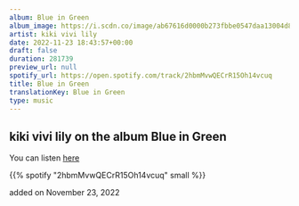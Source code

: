 ```yaml
---
album: Blue in Green
album_image: https://i.scdn.co/image/ab67616d0000b273fbbe0547daa13004d88c866d
artist: kiki vivi lily
date: 2022-11-23 18:43:57+00:00
draft: false
duration: 281739
preview_url: null
spotify_url: https://open.spotify.com/track/2hbmMvwQECrR15Oh14vcuq
title: Blue in Green
translationKey: Blue in Green
type: music
---
```


## kiki vivi lily on the album Blue in Green

You can listen [here](https://open.spotify.com/track/2hbmMvwQECrR15Oh14vcuq)

{{% spotify "2hbmMvwQECrR15Oh14vcuq" small %}}

added on November 23, 2022